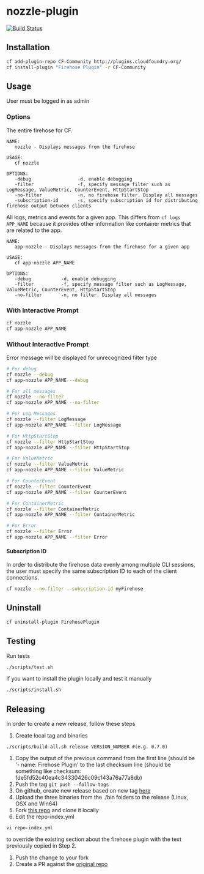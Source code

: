 # nozzle-plugin

[![Build Status](https://travis-ci.org/cloudfoundry-community/firehose-plugin.svg?branch=master)](https://travis-ci.org/cloudfoundry-community/firehose-plugin)

## Installation

```bash
cf add-plugin-repo CF-Community http://plugins.cloudfoundry.org/
cf install-plugin "Firehose Plugin" -r CF-Community
```

## Usage

User must be logged in as admin

### Options

The entire firehose for CF.

```
NAME:
   nozzle - Displays messages from the firehose

USAGE:
   cf nozzle

OPTIONS:
   -debug                 -d, enable debugging
   -filter                -f, specify message filter such as LogMessage, ValueMetric, CounterEvent, HttpStartStop
   -no-filter             -n, no firehose filter. Display all messages
   -subscription-id       -s, specify subscription id for distributing firehose output between clients
```

All logs, metrics and events for a given app. This differs from `cf logs APP_NAME`
because it provides other information like container metrics that are related
to the app.

```
NAME:
   app-nozzle - Displays messages from the firehose for a given app

USAGE:
   cf app-nozzle APP_NAME

OPTIONS:
   -debug           -d, enable debugging
   -filter          -f, specify message filter such as LogMessage, ValueMetric, CounterEvent, HttpStartStop
   -no-filter       -n, no filter. Display all messages
```

### With Interactive Prompt

```bash
cf nozzle
cf app-nozzle APP_NAME
```

### Without Interactive Prompt

Error message will be displayed for unrecognized filter type

```bash
# For debug
cf nozzle --debug
cf app-nozzle APP_NAME --debug

# For all messages
cf nozzle --no-filter
cf app-nozzle APP_NAME --no-filter

# For Log Messages
cf nozzle --filter LogMessage
cf app-nozzle APP_NAME --filter LogMessage

# For HttpStartStop
cf nozzle --filter HttpStartStop
cf app-nozzle APP_NAME --filter HttpStartStop

# For ValueMetric
cf nozzle --filter ValueMetric
cf app-nozzle APP_NAME --filter ValueMetric

# For CounterEvent
cf nozzle --filter CounterEvent
cf app-nozzle APP_NAME --filter CounterEvent

# For ContainerMetric
cf nozzle --filter ContainerMetric
cf app-nozzle APP_NAME --filter ContainerMetric

# For Error
cf nozzle --filter Error
cf app-nozzle APP_NAME --filter Error
```

#### Subscription ID

In order to distribute the firehose data evenly among multiple CLI sessions, the user must specify
the same subscription ID to each of the client connections.

```bash
cf nozzle --no-filter --subscription-id myFirehose
```

## Uninstall

```bash
cf uninstall-plugin FirehosePlugin
```

## Testing

Run tests

```bash
./scripts/test.sh
```

If you want to install the plugin locally and test it manually

```bash
./scripts/install.sh
```

## Releasing

In order to create a new release, follow these steps

1. Create local tag and binaries
  ```
  ./scripts/build-all.sh release VERSION_NUMBER #(e.g. 0.7.0)
  ```
1. Copy the output of the previous command from the first line (should be '- name: Firehose Plugin' to the last checksum line (should be something like checksum: fde5fd52c40ea4c34330426c09c143a76a77a8db)
1. Push the tag `git push --follow-tags`
1. On github, create new release based on new tag [here](https://github.com/cloudfoundry/firehose-plugin/releases/new)
1. Upload the three binaries from the ./bin folders to the release (Linux, OSX and Win64)
1. Fork [this repo](https://github.com/cloudfoundry-incubator/cli-plugin-repo) and clone it locally
1. Edit the repo-index.yml
  ```
  vi repo-index.yml
  ```
  to override the existing section about the firehose plugin with the text previously copied in Step 2.
1. Push the change to your fork
1. Create a PR against the [original repo](https://github.com/cloudfoundry-incubator/cli-plugin-repo/compare)
